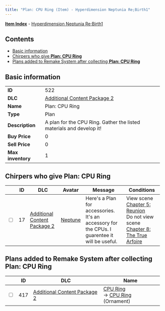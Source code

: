 ```yaml
---
title: "Plan: CPU Ring (Item) - Hyperdimension Neptunia Re;Birth1"
---
```


[**Item Index**](/neptunia/rb1/item/index.html) - [Hyperdimension Neptunia Re;Birth1](/neptunia/rb1)

## Contents

- [Basic information](#basic-information)
- [Chirpers who give **Plan: CPU Ring**](#chirpers-who-give-plan-cpu-ring)
- [Plans added to Remake System after collecting **Plan: CPU Ring**](#plans-added-to-remake-system-after-collecting-plan-cpu-ring)

## Basic information

|   |   |
| -- | -- |
| **ID** | 522 |
| **DLC** | [Additional Content Package 2](/neptunia/rb1/dlc/11-pack2.html) |
| **Name** | Plan: CPU Ring |
| **Type** | Plan |
| **Description** | A plan for the CPU Ring. Gather the listed materials and develop it! |
| **Buy Price** | 0 |
| **Sell Price** | 0 |
| **Max inventory** | 1 |

## Chirpers who give **Plan: CPU Ring**

|    | ID | DLC | Avatar | Message | Conditions |
| -- | -- | --- | ------ | ------- | ---------- |
| <input type="checkbox" id="rb1-chirper-event-11-17" class="trackbox" /> | 17 | [Additional Content Package 2](/neptunia/rb1/dlc/11-pack2.html) | [Neptune](/neptunia/rb1/avatar/1-30-neptune.html) | Here's a Plan for accessories.<br />It's an accessory for the CPUs. I guarentee it will be useful. | View scene [Chapter 5: Reunion](/neptunia/rb1/scene/1-503-chapter-5-reunion.html)<br />Do not view scene [Chapter 8: The True Arfoire](/neptunia/rb1/scene/1-807-chapter-8-the-true-arfoire.html) |

## Plans added to Remake System after collecting **Plan: CPU Ring**

|    | ID | DLC | Name |
| -- | -- | --- | ---- |
| <input type="checkbox" id="rb1-remake-11-417" class="trackbox" /> | 417 | [Additional Content Package 2](/neptunia/rb1/dlc/11-pack2.html) | [CPU Ring](/neptunia/rb1/remake/11-417-cpu-ring.html)<br />→ [CPU Ring](/neptunia/rb1/item/11-2745-cpu-ring.html) (Ornament) |
